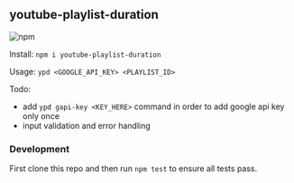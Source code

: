## youtube-playlist-duration

![npm](https://img.shields.io/npm/v/youtube-playlist-duration)

Install: ```npm i youtube-playlist-duration```

Usage: ```ypd <GOOGLE_API_KEY> <PLAYLIST_ID>```

Todo:
- add ```ypd gapi-key <KEY_HERE>``` command in order to add google api key only once
- input validation and error handling

### Development
First clone this repo and then run ```npm test``` to ensure all tests pass.
